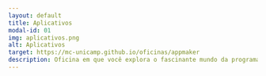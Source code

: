 ```yaml
---
layout: default
title: Aplicativos
modal-id: 01
img: aplicativos.png
alt: Aplicativos
target: https://mc-unicamp.github.io/oficinas/appmaker
description: Oficina em que você explora o fascinante mundo da programação e controlar algumas das tecnologias mais incríveis que existem dentro do seu aparelho celular. Faixa etária recomendada: 10 a 15 anos.
---
```

